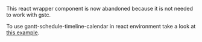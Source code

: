 This react wrapper component is now abandoned because it is not needed to work with gstc.

To use gantt-schedule-timeline-calendar in react environment take a look at [this example](https://github.com/neuronetio/react-gantt-schedule-timeline-calendar-example).
